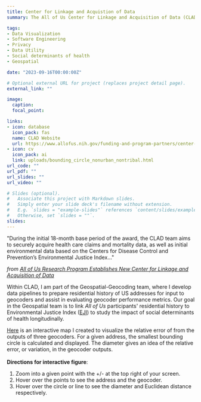 ```yaml
---
title: Center for Linkage and Acquistion of Data
summary: The All of Us Center for Linkage and Acquisition of Data (CLAD) expands the types and research utility of program data available to researchers through passive data streams. CLAD acquires and processes linked data within a secure platform before delivering it to the All of Us Data and Research Center. The CLAD team is also responsible for developing analytical tools to help researchers jumpstart their analyses when using the linked data.

tags:
- Data Visualization
- Software Engineering
- Privacy
- Data Utility
- Social determinants of health
- Geospatial

date: "2023-09-16T00:00:00Z"

# Optional external URL for project (replaces project detail page).
external_link: ""

image:
  caption:
  focal_point:

links:
- icon: database
  icon_pack: fas
  name: CLAD Website
  url: https://www.allofus.nih.gov/funding-and-program-partners/center-for-linkage-and-aquisition-of-data
- icon: cv
  icon_pack: ai
  link: uploads/bounding_circle_nonurban_nontribal.html
url_code: ""
url_pdf: ""
url_slides: ""
url_video: ""

# Slides (optional).
#   Associate this project with Markdown slides.
#   Simply enter your slide deck's filename without extension.
#   E.g. `slides = "example-slides"` references `content/slides/example-slides.md`.
#   Otherwise, set `slides = ""`.
slides:
---
```


"During the initial 18-month base period of the award, the CLAD team aims to securely acquire health care claims and mortality data, as well as initial environmental data based on the Centers for Disease Control and Prevention’s Environmental Justice Index..."

*from [All of Us Research Program Establishes New Center for Linkage and Acquisition of Data](https://allofus.nih.gov/news-events/announcements/all-us-research-program-establishes-new-center-linkage-and-acquisition-data)*

Within CLAD, I am part of the Geospatial-Geocoding team, where I develop data pipelines to prepare residential history of US addresses for input to geocoders and assist in evaluating geocoder performance metrics. Our goal in the Geospatial team is to link *All of Us* participants' residential history to Environmental Justice Index ([EJI]) to study the impact of social determinants of health longitudinally.

[Here](https://html-preview.github.io/?url=https://github.com/brian-cy-chang/starter-hugo-academic/blob/master/static/uploads/bounding_circle_nonurban_nontribal.html) is an interactive map I created to visualize the relative error of from the outputs of three geocoders. For a given address, the smallest bounding circle is calculated and displayed. The diameter gives an idea of the relative error, or variation, in the geocoder outputs.
<br>
<br>
**Directions for interactive figure**: 
1. Zoom into a given point with the +/- at the top right of your screen.
2. Hover over the points to see the address and the geocoder.
3. Hover over the circle or line to see the diameter and Euclidean distance respectively.

<!-- <iframe src="https://raw.githubusercontent.com/brian-cy-chang/starter-hugo-academic/refs/heads/master/content/project/clad/bounding_circle_nonurban_nontribal.html" width="800" height="600"></iframe> -->
<!-- [Link to the Interactive Geocoder Visualization](bounding_circle_nonurban_nontribal.html) -->


[//]: # (Reference Links)

   [Plotly]: <https://www.plotly.com/>
   [Dash]: <https://dash.plotly.com/>
   [OHDSI]: <https://forums.ohdsi.org/t/synthetic-data-with-simulated-covid-outbreak/10256>
   [TopoJSON Github Repository]: <https://www.github.com/deldersveld/topojson/tree/master/countries/us-states>
   [Heroku]: <https://www.heroku.com>
   [Functional]: <https://github.com/co-map-v/co-map-v.github.io/blob/main/docs/Functional%20Specification.pdf>
   [Component]: <https://github.com/co-map-v/co-map-v.github.io/blob/main/docs/Component%20Specification.pdf>
   [This is our YML for our conda virtual environment]: <https://github.com/co-map-v/co-map-v.github.io/blob/main/environment.yml>
   [this is the requirements.txt file]: <https://github.com/co-map-v/co-map-v.github.io/blob/main/requirements.txt>
   [D3]: <https://d3js.org/>
   [HuggingFace]: <https://huggingface.co/>
   [API]: <https://developer.twitter.com/apitools/>
   [EJI]: <https://www.atsdr.cdc.gov/placeandhealth/eji/index.html>